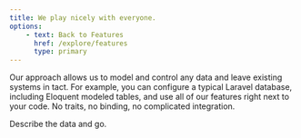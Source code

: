 ```yaml
---
title: We play nicely with everyone.
options:
    - text: Back to Features
      href: /explore/features
      type: primary
---
```


Our approach allows us to model and control any data and leave existing systems in tact. For example, you can configure a typical Laravel database, including Eloquent modeled tables, and use all of our features right next to your code. No traits, no binding, no complicated integration.

Describe the data and go.
